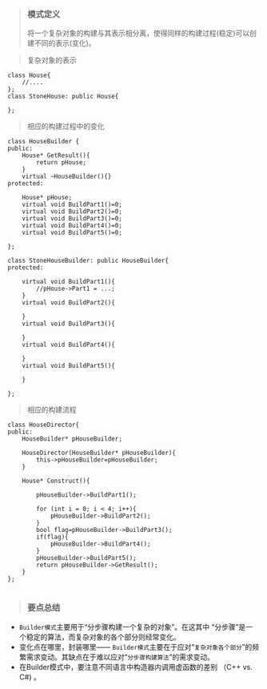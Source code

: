 > ### 模式定义
> 将一个复杂对象的构建与其表示相分离，使得同样的构建过程(稳定)可以创建不同的表示(变化)。
 
> 复杂对象的表示
``` 
class House{
    //....
};
class StoneHouse: public House{
    
};
```
> 相应的构建过程中的变化
```
class HouseBuilder {
public:
    House* GetResult(){
        return pHouse;
    }
    virtual ~HouseBuilder(){}
protected:
    
    House* pHouse;
	virtual void BuildPart1()=0;
    virtual void BuildPart2()=0;
    virtual void BuildPart3()=0;
    virtual void BuildPart4()=0;
    virtual void BuildPart5()=0;
	
};
```
```
class StoneHouseBuilder: public HouseBuilder{
protected:
    
    virtual void BuildPart1(){
        //pHouse->Part1 = ...;
    }
    virtual void BuildPart2(){
        
    }
    virtual void BuildPart3(){
        
    }
    virtual void BuildPart4(){
        
    }
    virtual void BuildPart5(){
        
    }
    
};
```
> 相应的构建流程
```
class HouseDirector{ 
public:
    HouseBuilder* pHouseBuilder;
    
    HouseDirector(HouseBuilder* pHouseBuilder){
        this->pHouseBuilder=pHouseBuilder;
    }
    
    House* Construct(){
        
        pHouseBuilder->BuildPart1();
        
        for (int i = 0; i < 4; i++){
            pHouseBuilder->BuildPart2();
        } 
        bool flag=pHouseBuilder->BuildPart3(); 
        if(flag){
            pHouseBuilder->BuildPart4();
        } 
        pHouseBuilder->BuildPart5(); 
        return pHouseBuilder->GetResult();
    }
};
  
```
> ### 要点总结
* `Builder模式`主要用于“分步骤构建一个复杂的对象”。在这其中 “分步骤”是一个稳定的算法，而复杂对象的各个部分则经常变化。
* 变化点在哪里，封装哪里—— `Builder模式`主要在于应对“`复杂对象各个部分`”的频繁需求变动。其缺点在于难以应对“`分步骤构建算法`”的需求变动。
* 在Builder模式中，要注意不同语言中构造器内调用虚函数的差别 （C++ vs. C#) 。
